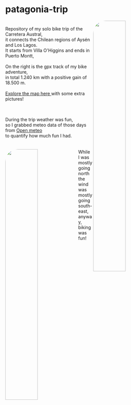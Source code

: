 # patagonia-trip

<img align="right" src="https://github.com/user-attachments/assets/9905ee4b-1a54-4562-8038-e2d5c2196f86" width="45%" style="border-radius: 40px;" />
<br>
Repository of my solo bike trip of the Carretera Austral,<br>
it connects the Chilean regions of Aysén and Los Lagos.<br>
It starts from Villa O'Higgins and ends in Puerto Montt, <br>
<br>
On the right is the gpx track of my bike adventure,<br>
in total 1.240 km with a positive gain of 18.500 m.<br>
<br>
<a href="https://filippo1993.github.io/garmin-myruns/gps_trip.html" target="_blank">Explore the map here </a>
with some extra pictures!<br>
<br><br>

During the trip weather was fun, <br>
so I grabbed meteo data of those days from <a href="https://open-meteo.com" target="_blank">Open meteo </a> <br>
to quantify how much fun I had.<br>
<br><br>
<img align="left" src="https://github.com/user-attachments/assets/60015f74-f31a-4795-828f-6623fc7f37b2" width="45%" style="border-radius: 40px;" />
While I was mostly going north the wind was mostly going south-east, anyway, biking was fun!
